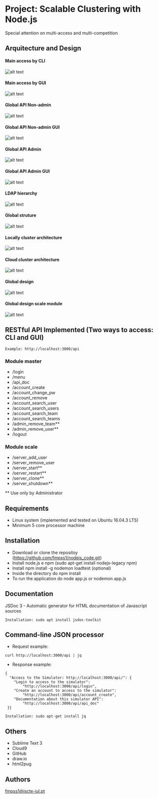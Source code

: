 
# Project: Scalable Clustering with Node.js

Special attention on multi-access and multi-competition


## Arquitecture and Design

#### Main access by CLI
![alt text](images/01.main_access_by_cli.png "Main access by CLI")
#### Main access by GUI
![alt text](images/02.main_access_by_gui.png "Main access by GUI")
#### Global API Non-admin
![alt text](images/03.global_api_non-admin.png "Global API non-admin")
#### Global API Non-admin GUI
![alt text](images/04.global_api_non-admin.png "Global API non-admin GUI")
#### Global API Admin
![alt text](images/05.global_api_admin.png "Global API admin")
#### Global API Admin GUI
![alt text](images/06.global_api_admin.png "Global API admin GUI")
#### LDAP hierarchy
![alt text](images/07.LDAP_hierarchy.png "LDAP hierarchy")
#### Global struture
![alt text](images/08.global_struture.png "Global struture")
#### Locally cluster architecture
![alt text](images/09.locally_cluster_architecture.png "Locally cluster architecture")
#### Cloud cluster architecture
![alt text](images/10.cloud_cluster_architecture.png "Cloud cluster architecture")
#### Global design
![alt text](images/11.global_design.png "Global design")
#### Global design scale module
![alt text](images/12.global_design_scale_module.png "Global design scale module")


## RESTful API Implemented (Two ways to access: CLI and GUI)
```
Example: http://localhost:3000/api
```

### Module master
* /login
* /menu
* /api_doc
* /account_create
* /account_change_pw
* /account_remove
* /account_search_user
* /account_search_users
* /account_search_team
* /account_search_teams
* /admin_remove_team**
* /admin_remove_user**
* /logout

### Module scale
* /server_add_user
* /server_remove_user
* /server_start**
* /server_restart**
* /server_clone**
* /server_shutdown**

** Use only by Administrator



## Requirements
* Linux system (implemented and tested on Ubuntu 16.04.3 LTS)
* Minimum 5 core processor machine


## Installation
*	Download or clone the repositoy (https://github.com/fmpss1/nodejs_code.git)
*	Install node.js e npm (sudo apt-get install nodejs-legacy npm)
*	Install npm install -g nodemon loadtest (optional)
*	Inside the directory do npm install
*	To run the application do node app.js or nodemon app.js


## Documentation
JSDoc 3 - Automatic generator for HTML documentation of Javascript sources

```
Installation: sudo apt install jsdoc-toolkit
```

## Command-line JSON processor
* Request example:
```
curl http://localhost:3000/api | jq
```
* Response example:
```
{
  "Access to the Simulator: http://localhost:3000/api/": {
    "Login to access to the simulator": 
    	"http://localhost:3000/api/login",
    "Create an account to access to the simulator":
    	"http://localhost:3000/api/account_create",
    "Documentation about this simulator API":
    	"http://localhost:3000/api/api_doc"
 }}
```

```
Installation: sudo apt-get install jq
```

## Others
* Sublime Text 3
* Cloud9
* GitHub
* draw.io
* html2pug


## Authors
fmpss1@iscte-iul.pt

